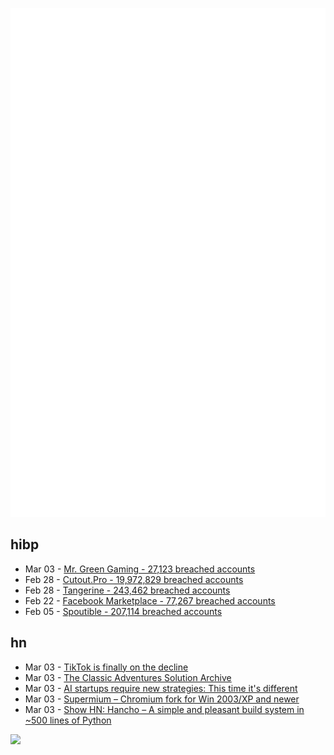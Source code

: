 ![Metrics](https://raw.githubusercontent.com/phixion/phixion/master/metrics.svg)

## hibp

<!--
for https://github.com/phixion/phixion/blob/main/.github/workflows/feeds.yml
-->
<!--START_SECTION:haveibeenpwnd-->
- Mar 03 - [Mr. Green Gaming - 27,123 breached accounts](https://haveibeenpwned.com/PwnedWebsites#MrGreenGaming)
- Feb 28 - [Cutout.Pro - 19,972,829 breached accounts](https://haveibeenpwned.com/PwnedWebsites#CutoutPro)
- Feb 28 - [Tangerine - 243,462 breached accounts](https://haveibeenpwned.com/PwnedWebsites#Tangerine)
- Feb 22 - [Facebook Marketplace - 77,267 breached accounts](https://haveibeenpwned.com/PwnedWebsites#FacebookMarketplace)
- Feb 05 - [Spoutible - 207,114 breached accounts](https://haveibeenpwned.com/PwnedWebsites#Spoutible)
<!--END_SECTION:haveibeenpwnd-->

## hn

<!--
for https://github.com/phixion/phixion/blob/main/.github/workflows/feeds.yml
-->
<!--START_SECTION:hn-->
- Mar 03 - [TikTok is finally on the decline](https://slate.com/technology/2024/02/tiktok-declining-finally-why-universal-ads-search.html)
- Mar 03 - [The Classic Adventures Solution Archive](https://www.solutionarchive.com/)
- Mar 03 - [AI startups require new strategies: This time it's different](https://longform.asmartbear.com/ai-startups/)
- Mar 03 - [Supermium – Chromium fork for Win 2003/XP and newer](https://win32subsystem.live/supermium/)
- Mar 03 - [Show HN: Hancho – A simple and pleasant build system in ~500 lines of Python](https://github.com/aappleby/hancho)
<!--END_SECTION:hn-->

<!--
for https://yhype.me
-->
![](https://hit.yhype.me/github/profile?user_id=13013670)
